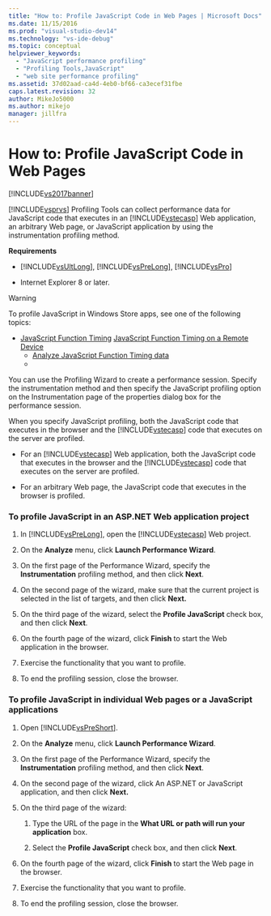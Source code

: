 ```yaml
---
title: "How to: Profile JavaScript Code in Web Pages | Microsoft Docs"
ms.date: 11/15/2016
ms.prod: "visual-studio-dev14"
ms.technology: "vs-ide-debug"
ms.topic: conceptual
helpviewer_keywords: 
  - "JavaScript performance profiling"
  - "Profiling Tools,JavaScript"
  - "web site performance profiling"
ms.assetid: 37d02aad-ca4d-4eb0-bf66-ca3ecef31fbe
caps.latest.revision: 32
author: MikeJo5000
ms.author: mikejo
manager: jillfra
---
```

# How to: Profile JavaScript Code in Web Pages
[!INCLUDE[vs2017banner](../includes/vs2017banner.md)]

[!INCLUDE[vsprvs](../includes/vsprvs-md.md)] Profiling Tools can collect performance data for JavaScript code that executes in an [!INCLUDE[vstecasp](../includes/vstecasp-md.md)] Web application, an arbitrary Web page, or JavaScript application by using the instrumentation profiling method.  
  
 **Requirements**  
  
-   [!INCLUDE[vsUltLong](../includes/vsultlong-md.md)], [!INCLUDE[vsPreLong](../includes/vsprelong-md.md)], [!INCLUDE[vsPro](../includes/vspro-md.md)]  
  
-   Internet Explorer 8 or later.  
  
> [!WARNING]
>  To profile JavaScript in Windows Store apps, see one of the following topics:  
> 
> - [JavaScript Function Timing](http://msdn.microsoft.com/library/b2bf49fc-aea7-4d9c-8fcf-cff8b8dd0c03) [JavaScript Function Timing on a Remote Device](http://msdn.microsoft.com/library/d78812b6-a97e-46dc-8d99-e724d1d725d8)  
>   -   [Analyze JavaScript Function Timing data](http://msdn.microsoft.com/library/b5aea8d8-36df-47ba-a7ca-95406700ca9b)  
>   -  
  
 You can use the Profiling Wizard to create a performance session. Specify the instrumentation method and then specify the JavaScript profiling option on the Instrumentation page of the properties dialog box for the performance session.  
  
 When you specify JavaScript profiling, both the JavaScript code that executes in the browser and the [!INCLUDE[vstecasp](../includes/vstecasp-md.md)] code that executes on the server are profiled.  
  
-   For an [!INCLUDE[vstecasp](../includes/vstecasp-md.md)] Web application, both the JavaScript code that executes in the browser and the [!INCLUDE[vstecasp](../includes/vstecasp-md.md)] code that executes on the server are profiled.  
  
-   For an arbitrary Web page, the JavaScript code that executes in the browser is profiled.  
  
### To profile JavaScript in an ASP.NET Web application project  
  
1. In [!INCLUDE[vsPreLong](../includes/vsprelong-md.md)], open the [!INCLUDE[vstecasp](../includes/vstecasp-md.md)] Web project.  
  
2. On the **Analyze** menu, click **Launch Performance Wizard**.  
  
3. On the first page of the Performance Wizard, specify the **Instrumentation** profiling method, and then click **Next**.  
  
4. On the second page of the wizard, make sure that the current project is selected in the list of targets, and then click **Next.**  
  
5. On the third page of the wizard, select the **Profile JavaScript** check box, and then click **Next**.  
  
6. On the fourth page of the wizard, click **Finish** to start the Web application in the browser.  
  
7. Exercise the functionality that you want to profile.  
  
8. To end the profiling session, close the browser.  
  
### To profile JavaScript in individual Web pages or a JavaScript applications  
  
1. Open [!INCLUDE[vsPreShort](../includes/vspreshort-md.md)].  
  
2. On the **Analyze** menu, click **Launch Performance Wizard**.  
  
3. On the first page of the Performance Wizard, specify the **Instrumentation** profiling method, and then click **Next**.  
  
4. On the second page of the wizard, click An ASP.NET or JavaScript application, and then click **Next.**  
  
5. On the third page of the wizard:  
  
    1.  Type the URL of the page in the **What URL or path will run your application** box.  
  
    2.  Select the **Profile JavaScript** check box, and then click **Next**.  
  
6. On the fourth page of the wizard, click **Finish** to start the Web page in the browser.  
  
7. Exercise the functionality that you want to profile.  
  
8. To end the profiling session, close the browser.
